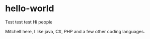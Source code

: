 # hello-world
Test test test
Hi people

Mitchell here, I like java, C#, PHP and a few other coding languages.  

